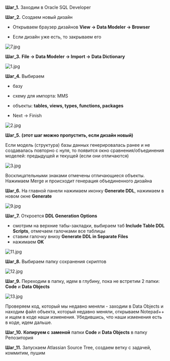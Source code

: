 **Шаг_1.** Заходим в Oracle SQL Developer

**Шаг_2.** Создаем новый дизайн

* Открываем браузер дизайнов **View -> Data Modeler -> Browser**

* Если дизайн уже есть, то закрываем его

![7.jpg](https://bitbucket.org/repo/6Er7K6/images/3359501636-7.jpg)

**Шаг_3.** **File -> Data Modeler -> Import -> Data Dictionary**

![1.jpg](https://bitbucket.org/repo/6Er7K6/images/3357648176-1.jpg)

**Шаг_4.** Выбираем

* базу

* схему для импорта: MMS

* объекты: **tables, views, types, functions, packages**

* Next -> Finish

![2.jpg](https://bitbucket.org/repo/6Er7K6/images/2963860739-2.jpg)

**Шаг_5.** **(этот шаг можно пропустить, если дизайн новый)**

Если модель (структура) базы данных генерировалась ранее и не создавалась повторно с нуля, то появится окно сравнения/объединения моделей: предыдущей и текущей (если они отличаются)

![3.jpg](https://bitbucket.org/repo/6Er7K6/images/434422525-3.jpg)

Восклицательными знаками отмечены отличающиеся объекты.
Нажимаем Merge и происходит генерация объединенного дизайна

**Шаг_6.** На главной панели нажимаем иконку **Generate DDL**, нажимаем в новом окне **Generate**

![9.jpg](https://bitbucket.org/repo/6Er7K6/images/1990388540-9.jpg)

**Шаг_7.** Откроется **DDL Generation Options**

* смотрим на верхние табы-закладки, выбираем таб **Include Table DDL Scripts**, отмечаем галочками все таблицы
* ставим галочку внизу **Generate DDL in Separate Files**
* нажимаем **OK**

![11.jpg](https://bitbucket.org/repo/6Er7K6/images/353270796-11.jpg)

**Шаг_8.** Выбираем папку сохранения скриптов

![12.jpg](https://bitbucket.org/repo/6Er7K6/images/1261351759-12.jpg)

**Шаг_9.** Переходим в папку, идем в глубину, пока не встретим 2 папки: **Code** и **Data Objects**

![13.jpg](https://bitbucket.org/repo/6Er7K6/images/1097041255-13.jpg)

Проверяем код, который мы недавно меняли - заходим в Data Objects и находим файл объекта, который недавно меняли, открываем Notepad++ и ищем в коде наши изменения. Убедившись, что наши изменения есть в коде, идем дальше.

**Шаг_10.** **Копируем с заменой** папки **Code** и **Data Objects** в папку Репозитория

**Шаг_11.** Запускаем Atlassian Source Tree, создаем ветку с задачей, коммитим, пушим